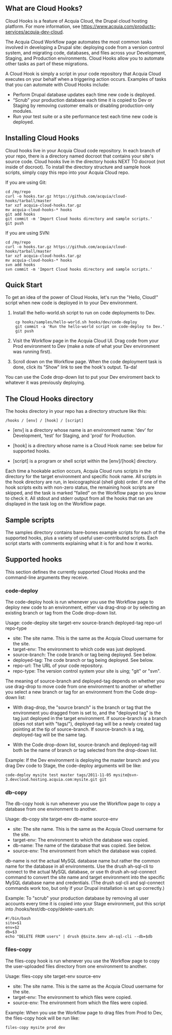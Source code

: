 ## What are Cloud Hooks?

Cloud Hooks is a feature of Acquia Cloud, the Drupal cloud hosting platform. For more information, see https://www.acquia.com/products-services/acquia-dev-cloud.

The Acquia Cloud Workflow page automates the most common tasks involved in developing a Drupal site: deploying code from a version control system, and migrating code, databases, and files across your Development, Staging, and Production environments. Cloud Hooks allow you to automate other tasks as part of these migrations.

A Cloud Hook is simply a script in your code repository that Acquia Cloud executes on your behalf when a triggering action occurs. Examples of tasks that you can automate with Cloud Hooks include:

* Perform Drupal database updates each time new code is deployed.
* “Scrub” your production database each time it is copied to Dev or Staging by removing customer emails or disabling production-only modules.
* Run your test suite or a site performance test each time new code is deployed.

## Installing Cloud Hooks

Cloud hooks live in your Acquia Cloud code repository. In each branch of your repo, there is a directory named docroot that contains your site's source code. Cloud hooks live in the directory hooks NEXT TO docroot (not inside of docroot). To install the directory structure and sample hook scripts, simply copy this repo into your Acquia Cloud repo. 

If you are using Git:

    cd /my/repo
    curl -o hooks.tar.gz https://github.com/acquia/cloud-hooks/tarball/master
    tar xzf acquia-cloud-hooks.tar.gz
    mv acquia-cloud-hooks-* hooks
    git add hooks
    git commit -m 'Import Cloud hooks directory and sample scripts.'
    git push

If you are using SVN:

    cd /my/repo
    curl -o hooks.tar.gz https://github.com/acquia/cloud-hooks/tarball/master
    tar xzf acquia-cloud-hooks.tar.gz
    mv acquia-cloud-hooks-* hooks
    svn add hooks
    svn commit -m 'Import Cloud hooks directory and sample scripts.'

## Quick Start

To get an idea of the power of Cloud Hooks, let's run the "Hello, Cloud!" script when new code is deployed in to your Dev environment.

1. Install the hello-world.sh script to run on code deployments to Dev.

        cp hooks/samples/hello-world.sh hooks/dev/code-deploy
        git commit -a 'Run the hello-world script on code-deploy to Dev.'
        git push

2. Visit the Workflow page in the Acquia Cloud UI. Drag code from your Prod environment to Dev (make a note of what your Dev environment was running first).

3. Scroll down on the Workflow page. When the code deployment task is done, click its "Show" link to see the hook's output. Ta-da!

You can use the Code drop-down list to put your Dev enviroment back to whatever it was previously deploying.

## The Cloud Hooks directory

The hooks directory in your repo has a directory structure like this:

    /hooks / [env] / [hook] / [script]

* [env] is a directory whose name is an environment name: 'dev' for Development, 'test' for Staging, and 'prod' for Production. 

* [hook] is a directory whose name is a Cloud Hook name: see below for supported hooks.

* [script] is a program or shell script within the [env]/[hook] directory.

Each time a hookable action occurs, Acquia Cloud runs scripts in the directory for the target environment and specific hook name. All scripts in the hook directory are run, in lexicographical (shell glob) order. If one of the hook scripts exits with non-zero status, the remaining hook scripts are skipped, and the task is marked "failed" on the Workflow page so you know to check it. All stdout and stderr output from all the hooks that ran are displayed in the task log on the Workflow page.

## Sample scripts

The samples directory contains bare-bones example scripts for each of the supported hooks, plus a variety of useful user-contributed scripts. Each script starts with comments explaining what it is for and how it works.

## Supported hooks

This section defines the currently supported Cloud Hooks and the command-line arguments they receive.

### code-deploy

The code-deploy hook is run whenever you use the Workflow page to deploy new code to an environment, either via drag-drop or by selecting an existing branch or tag from the Code drop-down list.

Usage: code-deploy site target-env source-branch deployed-tag repo-url repo-type

* site: The site name. This is the same as the Acquia Cloud username for the site.
* target-env: The environment to which code was just deployed.
* source-branch: The code branch or tag being deployed. See below.
* deployed-tag: The code branch or tag being deployed. See below.
* repo-url: The URL of your code repository.
* repo-type: The version control system your site is uing; "git" or "svn".

The meaning of source-branch and deployed-tag depends on whether you use drag-drop to move code from one environment to another or whether you select a new branch or tag for an environment from the Code drop-down list:

* With drag-drop, the "source branch" is the branch or tag that the environment you dragged from is set to, and the "deployed tag" is the  tag just deployed in the target environment. If source-branch is a branch (does not start with "tags/"), deployed-tag will be a newly created tag pointing at the tip of source-branch. If source-branch is a tag, deployed-tag will be the same tag.

* With the Code drop-down list, source-branch and deployed-tag will both be the name of branch or tag selected from the drop-down list.

Example: If the Dev environment is deploying the master branch and you drag Dev code to Stage, the code-deploy arguments will be like:

    code-deploy mysite test master tags/2011-11-05 mysite@svn-3.devcloud.hosting.acquia.com:mysite.git git

### db-copy

The db-copy hook is run whenever you use the Workflow page to copy a database from one environment to another.

Usage: db-copy site target-env db-name source-env

* site: The site name. This is the same as the Acquia Cloud username for the site.
* target-env: The environment to which the database was copied.
* db-name: The name of the database that was copied. See below.
* source-env: The environment from which the database was copied.

db-name is not the actual MySQL database name but rather the common name for the database in all environments. Use the drush ah-sql-cli  to connect to the actual MySQL database, or use th drush ah-sql-connect command to convert the site name and target environment into the specific MySQL database name and credentials. (The drush sql-cli and sql-connect commands work too, but only if your Drupal installation is set up correctly.)

Example: To "scrub" your production database by removing all user accounts every time it is copied into your Stage environment, put this script into /hooks/test/db-copy/delete-users.sh:

    #!/bin/bash
    site=$1
    env=$2
    db=$3
    echo "DELETE FROM users" | drush @$site.$env ah-sql-cli --db=$db

### files-copy

The files-copy hook is run whenever you use the Workflow page to copy the user-uploaded files directory from one environment to another.

Usage: files-copy site target-env source-env

* site: The site name. This is the same as the Acquia Cloud username for the site.
* target-env: The environment to which files were copied.
* source-env: The environment from which the files were copied.

Example: When you use the Workflow page to drag files from Prod to Dev, the files-copy hook will be run like:

    files-copy mysite prod dev

